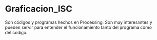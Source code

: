 # Graficacion_ISC
Son códigos y programas hechos en Processing. Son muy interesantes y pueden servir para entender el funcionamiento tanto del programa como del codigo.
